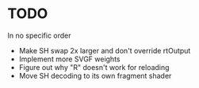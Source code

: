 # TODO

In no specific order

- Make SH swap 2x larger and don't override rtOutput
- Implement more SVGF weights
- Figure out why "R" doesn't work for reloading
- Move SH decoding to its own fragment shader